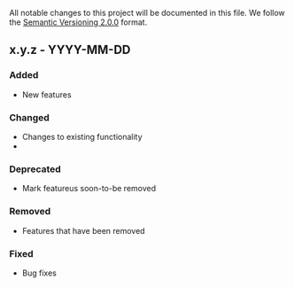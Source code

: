 All notable changes to this project will be documented in this file.
We follow the [Semantic Versioning 2.0.0](http://semver.org/) format.


## x.y.z - YYYY-MM-DD

### Added
- New features

### Changed
- Changes to existing functionality
- 
### Deprecated
- Mark featureus soon-to-be removed
### Removed
- Features that have been removed

### Fixed
- Bug fixes
